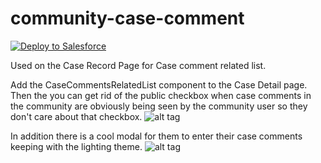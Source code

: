 # community-case-comment

<a href="https://githubsfdeploy.herokuapp.com/app/githubdeploy/meighan/community-case-comment">
  <img alt="Deploy to Salesforce"
       src="https://raw.githubusercontent.com/afawcett/githubsfdeploy/master/src/main/webapp/resources/img/deploy.png">
</a>

Used on the Case Record Page for Case comment related list.

Add the CaseCommentsRelatedList component to the Case Detail page.  Then the you can get rid of the public checkbox when case comments in the community are obviously being seen by the community user so they don't care about that checkbox.
![alt tag](https://www.evernote.com/l/AhSliT91BLlCVZzYDhOiAjt2hd3HeY8nqk0B/image.png)


In addition there is a cool modal for them to enter their case comments keeping with the lighting theme.
![alt tag](https://www.evernote.com/l/AhR_pCpWeFdMFphVQHl1rwr7kX3B87-ZG1EB/image.png)
